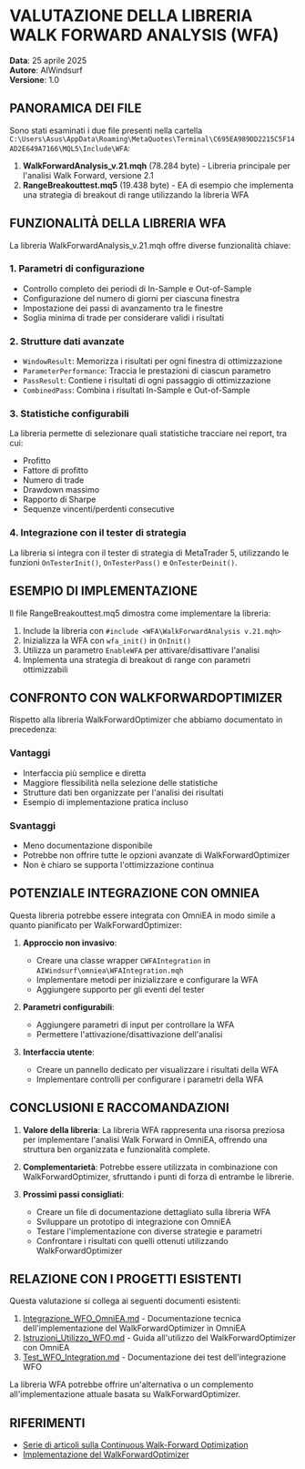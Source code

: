 # VALUTAZIONE DELLA LIBRERIA WALK FORWARD ANALYSIS (WFA)

**Data**: 25 aprile 2025  
**Autore**: AIWindsurf  
**Versione**: 1.0

## PANORAMICA DEI FILE

Sono stati esaminati i due file presenti nella cartella `C:\Users\Asus\AppData\Roaming\MetaQuotes\Terminal\C695EA989DD2215C5F14AD2E649A7166\MQL5\Include\WFA`:

1. **WalkForwardAnalysis_v.21.mqh** (78.284 byte) - Libreria principale per l'analisi Walk Forward, versione 2.1
2. **RangeBreakouttest.mq5** (19.438 byte) - EA di esempio che implementa una strategia di breakout di range utilizzando la libreria WFA

## FUNZIONALITÀ DELLA LIBRERIA WFA

La libreria WalkForwardAnalysis_v.21.mqh offre diverse funzionalità chiave:

### 1. Parametri di configurazione
- Controllo completo dei periodi di In-Sample e Out-of-Sample
- Configurazione del numero di giorni per ciascuna finestra
- Impostazione dei passi di avanzamento tra le finestre
- Soglia minima di trade per considerare validi i risultati

### 2. Strutture dati avanzate
- `WindowResult`: Memorizza i risultati per ogni finestra di ottimizzazione
- `ParameterPerformance`: Traccia le prestazioni di ciascun parametro
- `PassResult`: Contiene i risultati di ogni passaggio di ottimizzazione
- `CombinedPass`: Combina i risultati In-Sample e Out-of-Sample

### 3. Statistiche configurabili
La libreria permette di selezionare quali statistiche tracciare nei report, tra cui:
- Profitto
- Fattore di profitto
- Numero di trade
- Drawdown massimo
- Rapporto di Sharpe
- Sequenze vincenti/perdenti consecutive

### 4. Integrazione con il tester di strategia
La libreria si integra con il tester di strategia di MetaTrader 5, utilizzando le funzioni `OnTesterInit()`, `OnTesterPass()` e `OnTesterDeinit()`.

## ESEMPIO DI IMPLEMENTAZIONE

Il file RangeBreakouttest.mq5 dimostra come implementare la libreria:

1. Include la libreria con `#include <WFA\WalkForwardAnalysis v.21.mqh>`
2. Inizializza la WFA con `wfa_init()` in `OnInit()`
3. Utilizza un parametro `EnableWFA` per attivare/disattivare l'analisi
4. Implementa una strategia di breakout di range con parametri ottimizzabili

## CONFRONTO CON WALKFORWARDOPTIMIZER

Rispetto alla libreria WalkForwardOptimizer che abbiamo documentato in precedenza:

### Vantaggi
- Interfaccia più semplice e diretta
- Maggiore flessibilità nella selezione delle statistiche
- Strutture dati ben organizzate per l'analisi dei risultati
- Esempio di implementazione pratica incluso

### Svantaggi
- Meno documentazione disponibile
- Potrebbe non offrire tutte le opzioni avanzate di WalkForwardOptimizer
- Non è chiaro se supporta l'ottimizzazione continua

## POTENZIALE INTEGRAZIONE CON OMNIEA

Questa libreria potrebbe essere integrata con OmniEA in modo simile a quanto pianificato per WalkForwardOptimizer:

1. **Approccio non invasivo**:
   - Creare una classe wrapper `CWFAIntegration` in `AIWindsurf\omniea\WFAIntegration.mqh`
   - Implementare metodi per inizializzare e configurare la WFA
   - Aggiungere supporto per gli eventi del tester

2. **Parametri configurabili**:
   - Aggiungere parametri di input per controllare la WFA
   - Permettere l'attivazione/disattivazione dell'analisi

3. **Interfaccia utente**:
   - Creare un pannello dedicato per visualizzare i risultati della WFA
   - Implementare controlli per configurare i parametri della WFA

## CONCLUSIONI E RACCOMANDAZIONI

1. **Valore della libreria**: La libreria WFA rappresenta una risorsa preziosa per implementare l'analisi Walk Forward in OmniEA, offrendo una struttura ben organizzata e funzionalità complete.

2. **Complementarietà**: Potrebbe essere utilizzata in combinazione con WalkForwardOptimizer, sfruttando i punti di forza di entrambe le librerie.

3. **Prossimi passi consigliati**:
   - Creare un file di documentazione dettagliato sulla libreria WFA
   - Sviluppare un prototipo di integrazione con OmniEA
   - Testare l'implementazione con diverse strategie e parametri
   - Confrontare i risultati con quelli ottenuti utilizzando WalkForwardOptimizer

## RELAZIONE CON I PROGETTI ESISTENTI

Questa valutazione si collega ai seguenti documenti esistenti:

1. [Integrazione_WFO_OmniEA.md](../docs/Integrazione_WFO_OmniEA.md) - Documentazione tecnica dell'implementazione del WalkForwardOptimizer in OmniEA
2. [Istruzioni_Utilizzo_WFO.md](../docs/Istruzioni_Utilizzo_WFO.md) - Guida all'utilizzo del WalkForwardOptimizer con OmniEA
3. [Test_WFO_Integration.md](../docs/Test_WFO_Integration.md) - Documentazione dei test dell'integrazione WFO

La libreria WFA potrebbe offrire un'alternativa o un complemento all'implementazione attuale basata su WalkForwardOptimizer.

## RIFERIMENTI

- [Serie di articoli sulla Continuous Walk-Forward Optimization](../Links/Continuous_WFO_Articles_Series.md)
- [Implementazione del WalkForwardOptimizer](../Links/WalkForwardOptimizer_Implementation.md)
